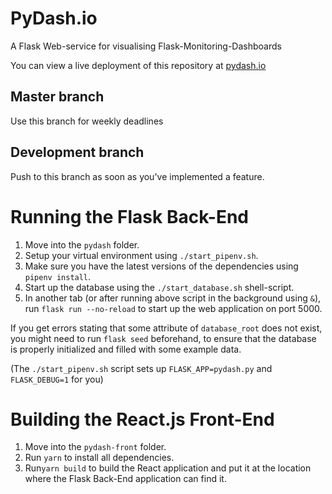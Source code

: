 # PyDash.io
A Flask Web-service for visualising Flask-Monitoring-Dashboards

You can view a live deployment of this repository at [pydash.io](http://pydash.io)

## Master branch
Use this branch for weekly deadlines

## Development branch
Push to this branch as soon as you've implemented a feature.

# Running the Flask Back-End

1. Move into the `pydash` folder.
2. Setup your virtual environment using `./start_pipenv.sh`.
3. Make sure you have the latest versions of the dependencies using `pipenv install`.
3. Start up the database using the `./start_database.sh` shell-script.
4. In another tab (or after running above script in the background using `&`), run `flask run --no-reload` to start up the web application on port 5000.

If you get errors stating that some attribute of `database_root` does not exist, you might need to run `flask seed` beforehand, to
ensure that the database is properly initialized and filled with some example data.

(The `./start_pipenv.sh` script sets up `FLASK_APP=pydash.py` and `FLASK_DEBUG=1` for you)

# Building the React.js Front-End

1. Move into the `pydash-front` folder.
2. Run `yarn` to install all dependencies.
3. Run`yarn build` to build the React application and put it at the location where the Flask Back-End application can find it.
